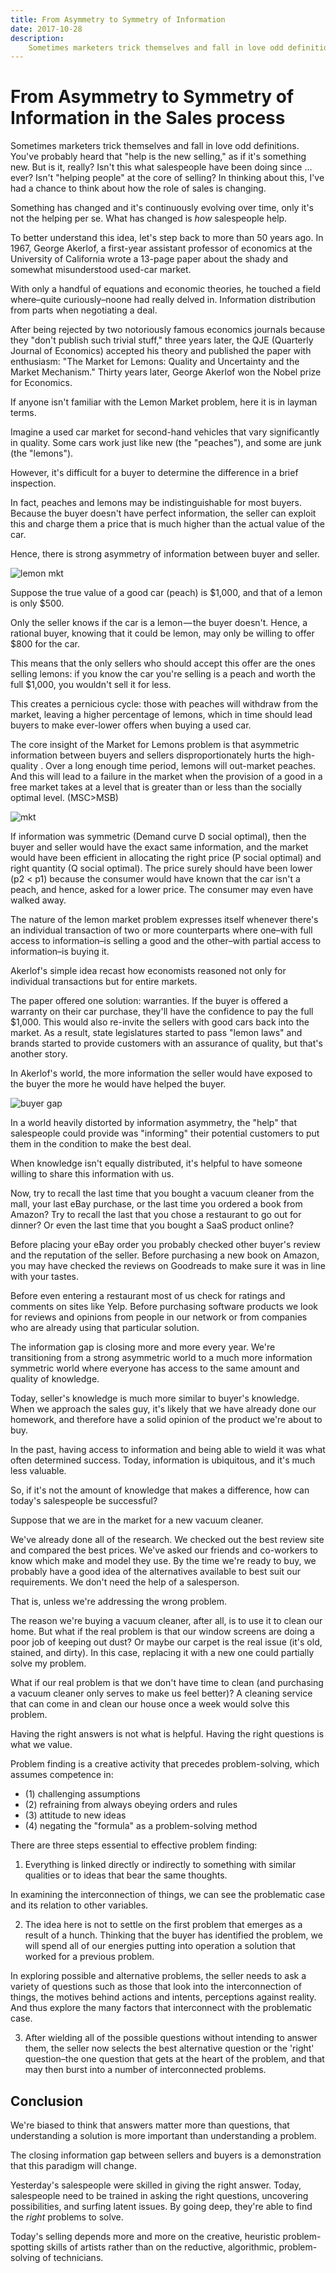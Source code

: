 ```yaml
---
title: From Asymmetry to Symmetry of Information
date: 2017-10-28
description:
    Sometimes marketers trick themselves and fall in love odd definitions. You've probably heard that "help is the new selling," as if it's something new. But is it, really? Isn't this what salespeople have been doing since ever? In thinking about this, I've had a chance to think about how the role of sales is changing.
---
```


# From Asymmetry to Symmetry of Information in the Sales process

Sometimes marketers trick themselves and fall in love odd definitions. You've probably heard that "help is the new selling," as if it's something new. But is it, really? Isn't this what salespeople have been doing since … ever? Isn't "helping people" at the core of selling? In thinking about this, I've had a chance to think about how the role of sales is changing.

Something has changed and it's continuously evolving over time, only it's not the helping per se. What has changed is _how_ salespeople help.

To better understand this idea, let's step back to more than 50 years ago. In 1967, George Akerlof, a first-year assistant professor of economics at the University of California wrote a 13-page paper about the shady and somewhat misunderstood used-car market.

With only a handful of equations and economic theories, he touched a field where–quite curiously–noone had really delved in. Information distribution from parts when negotiating a deal.

After being rejected by two notoriously famous economics journals because they "don't publish such trivial stuff," three years later, the QJE (Quarterly Journal of Economics) accepted his theory and published the paper with enthusiasm: "The Market for Lemons: Quality and Uncertainty and the Market Mechanism." Thirty years later, George Akerlof won the Nobel prize for Economics.

If anyone isn't familiar with the Lemon Market problem, here it is in layman terms.

Imagine a used car market for second-hand vehicles that vary significantly in quality. Some cars work just like new (the "peaches"), and some are junk (the "lemons").

However, it's difficult for a buyer to determine the difference in a brief inspection.

In fact, peaches and lemons may be indistinguishable for most buyers. Because the buyer doesn't have perfect information, the seller can exploit this and charge them a price that is much higher than the actual value of the car.

Hence, there is strong asymmetry of information between buyer and seller.

![lemon mkt](https://cdn-images-1.medium.com/max/1600/1*CgUNOh1ZToB8HCDX6MKN1g.png)

Suppose the true value of a good car (peach) is $1,000, and that of a lemon is only $500.

Only the seller knows if the car is a lemon — the buyer doesn't. Hence, a rational buyer, knowing that it could be lemon, may only be willing to offer $800 for the car.

This means that the only sellers who should accept this offer are the ones selling lemons: if you know the car you're selling is a peach and worth the full $1,000, you wouldn't sell it for less.

This creates a pernicious cycle: those with peaches will withdraw from the market, leaving a higher percentage of lemons, which in time should lead buyers to make ever-lower offers when buying a used car.

The core insight of the Market for Lemons problem is that asymmetric information between buyers and sellers disproportionately hurts the high-quality . Over a long enough time period, lemons will out-market peaches. And this will lead to a failure in the market when the provision of a good in a free market takes at a level that is greater than or less than the socially optimal level. (MSC>MSB)

![mkt](https://cdn-images-1.medium.com/max/1600/1*Mp9KSSUSSeIIMDoPMH__hg.png)

If information was symmetric (Demand curve D social optimal), then the buyer and seller would have the exact same information, and the market would have been efficient in allocating the right price (P social optimal) and right quantity (Q social optimal). The price surely should have been lower (p2 < p1) because the consumer would have known that the car isn't a peach, and hence, asked for a lower price. The consumer may even have walked away.

The nature of the lemon market problem expresses itself whenever there's an individual transaction of two or more counterparts where one–with full access to information–is selling a good and the other–with partial access to information–is buying it.

Akerlof's simple idea recast how economists reasoned not only for individual transactions but for entire markets.

The paper offered one solution: warranties. If the buyer is offered a warranty on their car purchase, they'll have the confidence to pay the full $1,000. This would also re-invite the sellers with good cars back into the market. As a result, state legislatures started to pass "lemon laws" and brands started to provide customers with an assurance of quality, but that's another story.

In Akerlof's world, the more information the seller would have exposed to the buyer the more he would have helped the buyer.

![buyer gap](https://cdn-images-1.medium.com/max/1600/1*VPk1NSSkvH4bpSOtz1j2Eg.png)

In a world heavily distorted by information asymmetry, the "help" that salespeople could provide was "informing" their potential customers to put them in the condition to make the best deal.

When knowledge isn't equally distributed, it's helpful to have someone willing to share this information with us.

Now, try to recall the last time that you bought a vacuum cleaner from the mall, your last eBay purchase, or the last time you ordered a book from Amazon? Try to recall the last that you chose a restaurant to go out for dinner? Or even the last time that you bought a SaaS product online?

Before placing your eBay order you probably checked other buyer's review and the reputation of the seller. Before purchasing a new book on Amazon, you may have checked the reviews on Goodreads to make sure it was in line with your tastes.

Before even entering a restaurant most of us check for ratings and comments on sites like Yelp. Before purchasing software products we look for reviews and opinions from people in our network or from companies who are already using that particular solution.

The information gap is closing more and more every year. We're transitioning from a strong asymmetric world to a much more information symmetric world where everyone has access to the same amount and quality of knowledge.

Today, seller's knowledge is much more similar to buyer's knowledge. When we approach the sales guy, it's likely that we have already done our homework, and therefore have a solid opinion of the product we're about to buy.

In the past, having access to information and being able to wield it was what often determined success. Today, information is ubiquitous, and it's much less valuable.

So, if it's not the amount of knowledge that makes a difference, how can today's salespeople be successful?

Suppose that we are in the market for a new vacuum cleaner.

We've already done all of the research. We checked out the best review site and compared the best prices. We've asked our friends and co-workers to know which make and model they use. By the time we're ready to buy, we probably have a good idea of the alternatives available to best suit our requirements. We don't need the help of a salesperson.

That is, unless we're addressing the wrong problem.

The reason we're buying a vacuum cleaner, after all, is to use it to clean our home. But what if the real problem is that our window screens are doing a poor job of keeping out dust? Or maybe our carpet is the real issue (it's old, stained, and dirty). In this case, replacing it with a new one could partially solve my problem.

What if our real problem is that we don't have time to clean (and purchasing a vacuum cleaner only serves to make us feel better)? A cleaning service that can come in and clean our house once a week would solve this problem.

Having the right answers is not what is helpful. Having the right questions is what we value.

Problem finding is a creative activity that precedes problem-solving, which assumes competence in:
* (1) challenging assumptions
* (2) refraining from always obeying orders and rules
* (3) attitude to new ideas
* (4) negating the "formula" as a problem-solving method

There are three steps essential to effective problem finding:

1) Everything is linked directly or indirectly to something with similar qualities or to ideas that bear the same thoughts.

In examining the interconnection of things, we can see the problematic case and its relation to other variables.

2) The idea here is not to settle on the first problem that emerges as a result of a hunch. Thinking that the buyer has identified the problem, we will spend all of our energies putting into operation a solution that worked for a previous problem.

In exploring possible and alternative problems, the seller needs to ask a variety of questions such as those that look into the interconnection of things, the motives behind actions and intents, perceptions against reality. And thus explore the many factors that interconnect with the problematic case.

3) After wielding all of the possible questions without intending to answer them, the seller now selects the best alternative question or the 'right' question–the one question that gets at the heart of the problem, and that may then burst into a number of interconnected problems.

## Conclusion

We're biased to think that answers matter more than questions, that understanding a solution is more important than understanding a problem.

The closing information gap between sellers and buyers is a demonstration that this paradigm will change.

Yesterday's salespeople were skilled in giving the right answer. Today, salespeople need to be trained in asking the right questions, uncovering possibilities, and surfing latent issues. By going deep, they're able to find the _right_ problems to solve.

Today's selling depends more and more on the creative, heuristic problem-spotting skills of artists rather than on the reductive, algorithmic, problem-solving of technicians.
